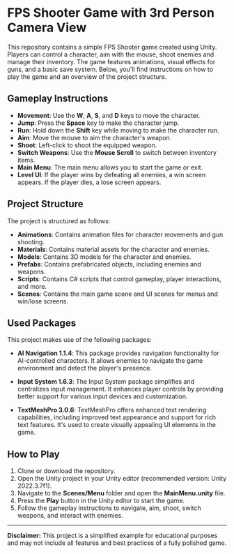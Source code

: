 # FPS Shooter Game with 3rd Person Camera View

This repository contains a simple FPS Shooter game created using Unity. Players can control a character, aim with the mouse, shoot enemies and manage their inventory. The game features animations, visual effects for guns, and a basic save system. Below, you'll find instructions on how to play the game and an overview of the project structure.

## Gameplay Instructions

- **Movement**: Use the **W**, **A**, **S**, and **D** keys to move the character.
- **Jump**: Press the **Space** key to make the character jump.
- **Run**: Hold down the **Shift** key while moving to make the character run.
- **Aim**: Move the mouse to aim the character's weapon.
- **Shoot**: Left-click to shoot the equipped weapon.
- **Switch Weapons**: Use the **Mouse Scroll** to switch between inventory items.
- **Main Menu**: The main menu allows you to start the game or exit.
- **Level UI**: If the player wins by defeating all enemies, a win screen appears. If the player dies, a lose screen appears.

## Project Structure

The project is structured as follows:

- **Animations**: Contains animation files for character movements and gun shooting.
- **Materials**: Contains material assets for the character and enemies.
- **Models**: Contains 3D models for the character and enemies.
- **Prefabs**: Contains prefabricated objects, including enemies and weapons.
- **Scripts**: Contains C# scripts that control gameplay, player interactions, and more.
- **Scenes**: Contains the main game scene and UI scenes for menus and win/lose screens.

## Used Packages

This project makes use of the following packages:

- **AI Navigation 1.1.4**: This package provides navigation functionality for AI-controlled characters. It allows enemies to navigate the game environment and detect the player's presence.

- **Input System 1.6.3**: The Input System package simplifies and centralizes input management. It enhances player controls by providing better support for various input devices and customization.

- **TextMeshPro 3.0.6**: TextMeshPro offers enhanced text rendering capabilities, including improved text appearance and support for rich text features. It's used to create visually appealing UI elements in the game.

## How to Play

1. Clone or download the repository.
2. Open the Unity project in your Unity editor (recommended version: Unity 2022.3.7f1).
3. Navigate to the **Scenes/Menu** folder and open the **MainMenu.unity** file.
4. Press the **Play** button in the Unity editor to start the game.
5. Follow the gameplay instructions to navigate, aim, shoot, switch weapons, and interact with enemies.

---

**Disclaimer:** This project is a simplified example for educational purposes and may not include all features and best practices of a fully polished game.
